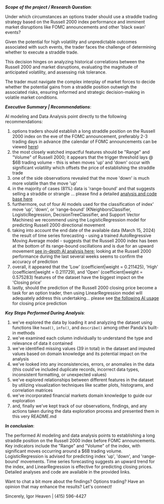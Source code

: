 _**Scope of the project / Research Question**_:

Under which circumstances an options trader should use a straddle trading strategy based on the Russell 2000 index performance and imminent market disruptions like FOMC announcements and other 'black swan' events?

Given the potential for high volatility and unpredictable outcomes associated with such events, the trader faces the challenge of determining whether to execute a straddle trade.

This decision hinges on analyzing historical correlations between the Russell 2000 and market disruptions, evaluating the magnitude of anticipated volatility, and assessing risk tolerance.

The trader must navigate the complex interplay of market forces to decide whether the potential gains from a straddle position outweigh the associated risks, ensuring informed and strategic decision-making in volatile market conditions.

_**Executive Summary | Recommendations**_:

AI modeling and Data Analysis point directly to the following recommendations:
1. options traders should establish a long straddle position on the Russell 2000 index on the eve of the FOMC announcement, preferably 2-3 trading days in advance (the calendar of FOMC announcements can be viewed [here](https://www.federalreserve.gov/monetarypolicy/fomccalendars.htm))
2. the most closely watched impactful features should be "Range" and "Volume" of Russell 2000; it appears that the trigger threshold lays @ $6B trading volume - this is when moves 'up' and 'down' occur with significant volatility which offsets the price of establishing the straddle trade
3. one of the side observations revealed that the move 'down' is much more volatile than the move 'up'
4. in the majority of cases (81%) data is 'range-bound' and that suggests selling a straddle or strangle ... please find a detailed [analysis and code base here](https://github.com/iheavenAIML/optionsTrading_AIML/blob/main/optionsTrading_classification_russell2000_frequency_B.ipynb)
5. furthermore, out of four AI models used for the classification of index' move 'up', 'down', or 'range-bound' (KNeighborsClassifier, LogisticRegression, DecisionTreeClassifier, and Support Vector Machines) we recommend using the LogisticRegression model for predicting Russell 2000 directional movement
6. taking into account the end date of the available data (March 15, 2024) the result of time series forecasting - using a trained AutoRegressive Moving Average model - suggests that the Russell 2000 index has been at the bottom of its range-bound oscillations and is due for an upward movement [see in-depth AI analysis here](https://github.com/iheavenAIML/optionsTrading_AIML/blob/main/optionsTrading_timeSeries_russell2000_frequency_B.ipynb); looking at the Russell 2000 performance during the last several weeks seems to confirm the accuracy of prediction
7. overall, it appeared that the 'Low' (coefficient|weight = 0.211425), 'High' (coefficient|weight = 0.211729), and 'Open' (coefficient|weight = 0.575283) features of the dataset have the biggest impact on the 'Closing price’
8. lastly, should the prediction of the Russell 2000 closing price become a task for an option trader, then using LinearRegression model will adequately address this undertaking... please see [the following AI usage](https://github.com/iheavenAIML/optionsTrading_AIML/blob/main/optionsTrading_linearRegression_russell2000_frequency_B.ipynb) for closing price prediction

_**Key Steps Performed During Analysis**_:

1. we've explored the data by loading it and analyzing the dataset using functions like `head()`, `info()`, and `describe()` among other Panda's built-in methods
2. we've examined each column individually to understand the type and relevance of data it contained
3. we've identified missing values (39 in total) in the dataset and imputed values based on domain knowledge and its potential impact on the analysis
4. we've looked into any inconsistencies, errors, or anomalies in the data (this could've included duplicate records, incorrect data types, inconsistent formatting, or unexpected values)
5. we've explored relationships between different features in the dataset by utilizing visualization techniques like scatter plots, histograms, and correlation matrices
6. we've incorporated financial markets domain knowledge to guide our exploration
7. and, finally we've kept track of our observations, findings, and any actions taken during the data exploration process and presented them in this very README.md

_**In conclusion**_:

The performed AI modeling and data analysis points to establishing a long straddle position on the Russell 2000 index before FOMC announcements. Key indicators include the "Range" and "Volume" of the index, with significant moves occurring around a $6B trading volume. LogisticRegression is advised for predicting index 'up', 'down', and 'range-bound' movements. Time series forecasting suggests an upward trend for the index, and LinearRegression is effective for predicting closing prices. Detailed analyses and code are available in the provided links.

Want to chat a bit more about the findings? Options trading? Have an opinion that may enhance the results? Let's connect!

Sincerely,
Igor Heaven | (415) 596-4427
